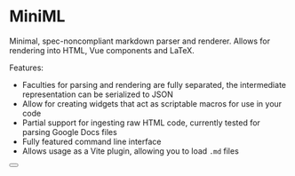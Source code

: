 # MiniML

Minimal, spec-noncompliant markdown parser and renderer. Allows for rendering into HTML, Vue components and LaTeX.

Features:

  - Faculties for parsing and rendering are fully separated, the intermediate representation can be serialized to JSON
  - Allow for creating widgets that act as scriptable macros for use in your code
  - Partial support for ingesting raw HTML code, currently tested for parsing Google Docs files
  - Fully featured command line interface
  - Allows usage as a Vite plugin, allowing you to load `.md` files

<Button label="Try it!" to="/editor" variant="success" />
